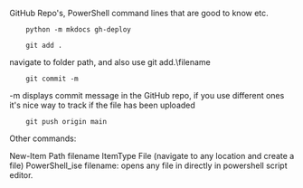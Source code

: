 GitHub Repo's, PowerShell command lines that are good to know etc.


```
	python -m mkdocs gh-deploy
```

```
	git add .
```

navigate to folder path, and also use git add.\filename

```
	git commit -m 
```

-m displays commit message in the GitHub repo, if you use different ones it's nice way to track if the file has been uploaded 

```
	git push origin main
```

Other commands: 

New-Item Path filename ItemType File (navigate to any location and create a file)
PowerShell_ise filename: opens any file in directly in powershell script editor. 



